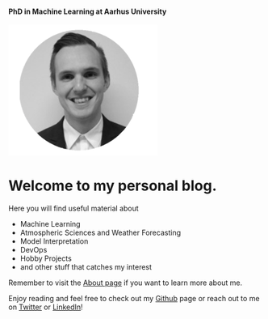 #### PhD in Machine Learning at Aarhus University
![](/images/Picture1.png)

# Welcome to my personal blog. 

Here you will find useful material about
- Machine Learning
- Atmospheric Sciences and Weather Forecasting
- Model Interpretation
- DevOps
- Hobby Projects
- and other stuff that catches my interest


Remember to visit the [About page](https://holmdk.github.io/about.html) if you want to learn more about me.

Enjoy reading and feel free to check out my [Github](https://github.com/holmdk) page or reach out to me on [Twitter](https://twitter.com/HolmML) or [LinkedIn](https://www.linkedin.com/in/andreas-holm-nielsen-13128161/)!
